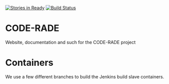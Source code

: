 [![Stories in Ready](https://badge.waffle.io/AAROC/CODE-RADE.png?label=ready&title=Ready)](https://waffle.io/AAROC/CODE-RADE)
[![Build Status](https://travis-ci.org/AAROC/CODE-RADE.svg?branch=u1404-buildslave)](https://travis-ci.org/AAROC/CODE-RADE)
# CODE-RADE
Website, documentation and such for the CODE-RADE project

# Containers

We use a few different branches to build the Jenkins build slave containers.
